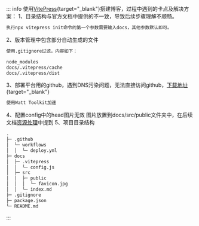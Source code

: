 ::: info 使用[VitePress](https://vitepress.dev/zh/guide/getting-started){target="_blank"}搭建博客，过程中遇到的卡点及解决方案：
1、目录结构与官方文档中提供的不一致，导致后续步骤理解不顺畅。
```md
执行npx vitepress init命令的第一个参数需要输入docs，其他参数默认即可。
```
2、版本管理中包含部分自动生成的文件
```md
使用.gitignore过滤，内容如下：

node_modules
docs/.vitepress/cache
docs/.vitepress/dist
```
3、部署平台用的github，遇到DNS污染问题，无法直接访问github，[下载地址](https://steampp.net/){target="_blank"}
```md
使用Watt Toolkit加速
```

4、配置config中的head图片无效
图片放置到docs/src/public文件夹中，在后续文档[资源处理](https://vitepress.dev/zh/guide/asset-handling)中提到
5、项目目录结构
```md
.
├─ .github
│  └─ workflows
│  │  └─ deploy.yml
├─ docs
│  ├─ .vitepress
│  │  └─ config.js
│  ├─ src
│  │  ├─ public
│  │  │  └─ favicon.jpg
│  │  └─ index.md
├─ .gitignore
├─ package.json
└─ README.md
```
:::



